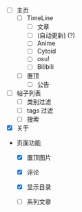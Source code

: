 - [ ] 主页
  - [ ] TimeLine
    - [ ] 文章
    - [ ] (自动更新) (?)
    - [ ] Anime
    - [ ] Cytoid
    - [ ] osu!
    - [ ] Bilibili
  - [ ] 置顶
    - [ ] 公告

- [ ] 帖子列表
  - [ ] 类别过滤
  - [ ] tags 过滤
  - [ ] 搜索

- [x] 关于

- 页面功能
  - [x] 置顶图片
  - [x] 评论
  - [x] 显示目录
  
  - [ ] 系列文章
